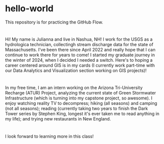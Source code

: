 # hello-world
This repository is for practicing the GitHub Flow.
#
Hi! My name is Julianna and live in Nashua, NH! I work for the USGS as a hydrologica technician, collectingh stream discharge data for the state of Massachusetts. I've been there since April 2022 and really hope that I can continue to work there for years to come! I started my graduate journey in the winter of 2024, when I decided I needed a switch. Here's to hoping a career centered around GIS is in my cards (I currently work part-time with our Data Analytics and Visualization section working on GIS projects)! 
#
In my free time, I am an intern working on the Arizona Tri-University Recharge (ATUR) Project, analyzing the current state of Green Stormwater Infrastructure (which is turning into my capstone project, so awesome). I enjoy watching reality TV to decompress; hiking (all seasons) and camping (not all seasons); reading (currently taking two years to finish the Dark Tower series by Stephen King, longest it's ever taken me to read anything in my life); and trying new restaurants in New England. 
#
I look forward to learning more in this class!

